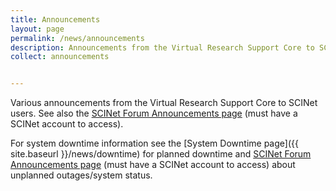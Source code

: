 ```yaml
---
title: Announcements
layout: page
permalink: /news/announcements
description: Announcements from the Virtual Research Support Core to SCINet users
collect: announcements


---
```



Various announcements from the Virtual Research Support Core to SCINet users. See also the [SCINet Forum Announcements page](https://forum.scinet.usda.gov/c/announcements/6) (must have a SCINet account to access). 

For system downtime information see the [System Downtime page]({{ site.baseurl }}/news/downtime) for planned downtime and [SCINet Forum Announcements page](https://forum.scinet.usda.gov/c/announcements/6) (must have a SCINet account to access) about unplanned outages/system status.
 
